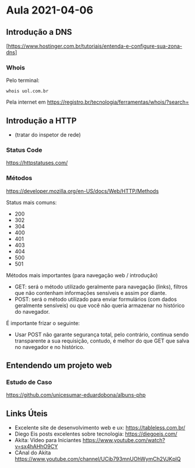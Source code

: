 # Aula 2021-04-06

## Introdução a DNS

[https://www.hostinger.com.br/tutoriais/entenda-e-configure-sua-zona-dns]

### Whois 

Pelo terminal:
```
whois uol.com.br
```

Pela internet em https://registro.br/tecnologia/ferramentas/whois/?search=


## Introdução a HTTP

- (tratar do inspetor de rede)

### Status Code

https://httpstatuses.com/

### Métodos

https://developer.mozilla.org/en-US/docs/Web/HTTP/Methods

Status mais comuns:
- 200
- 302
- 304
- 400
- 401
- 403
- 404
- 500
- 501

Métodos mais importantes (para navegação web / introdução)

- GET: será o método utilizado geralmente para navegação (links), filtros que não contenham informações sensíveis e assim por diante.
- POST: será o método utilizado para enviar formulários (com dados geralmente sensíveis) ou que você não queria armazenar no histórico do navegador.

É importante frizar o seguinte:
- Usar POST não garante segurança total, pelo contrário, continua sendo transparente a sua requisição, contudo, é melhor do que GET que salva no navegador e no histórico.

## Entendendo um projeto web

### Estudo de Caso

https://github.com/unicesumar-eduardobona/albuns-php

## Links Úteis

- Excelente site de desenvolvimento web e ux: https://tableless.com.br/
- Diego Eis posts excelentes sobre tecnologia: https://diegoeis.com/
- Akita: Vídeo para Iniciantes https://www.youtube.com/watch?v=sx4hAHhO9CY
- CAnal do Akita https://www.youtube.com/channel/UCib793mnUOhWymCh2VJKplQ

